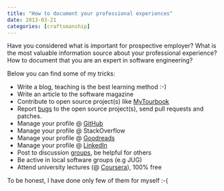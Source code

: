```yaml
---
title: "How to document your professional experiences"
date: 2013-03-21
categories: [craftsmanship]
---
```


Have you considered what is important for prospective employer? 
What is the most valuable information source about your professional experience?
How to document that you are an expert in software engineering?  
  
Below you can find some of my tricks:  
  
* Write a blog, teaching is the best learning method :-)
* Write an article to the software magazine
* Contribute to open source project(s) like [MyTourbook](http://mytourbook.sourceforge.net/mytourbook/index.php/contributors)
* Report [bugs](https://jira.spring.io/issues/?jql=creator%20in%20\(mkuthan\)) to the open source project(s), send pull requests and patches.
* Manage your profile @ [GitHub](https://github.com/mkuthan/)
* Manage your profile @ StackOverflow
* Manage your profile @ [Goodreads](https://www.goodreads.com/mkuthan)
* Manage your profile @ [LinkedIn](http://pl.linkedin.com/in/marcinkuthan/)
* Post to discussion [groups](http://maven.40175.n5.nabble.com/template/NamlServlet.jtp?macro=user_nodes&user=146149), be helpful for others
* Be active in local software groups (e.g JUG)
* Attend university lectures (@ [Coursera](https://www.coursera.org/user/i/3d908cbf919e14af793fae9a5fc732f4)), 100% free
  
To be honest, I have done only few of them for myself :-(
